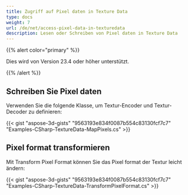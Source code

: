 ```yaml
---
title: Zugriff auf Pixel daten in Texture Data
type: docs
weight: 7
url: /de/net/access-pixel-data-in-texturedata
description: Lesen oder Schreiben von Pixel daten in Texture Data
---
```

{{% alert color="primary" %}}

Dies wird von Version 23.4 oder höher unterstützt.

{{% /alert %}}



##  **Schreiben Sie Pixel daten**

Verwenden Sie die folgende Klasse, um Textur-Encoder und Textur-Decoder zu definieren:


{{< gist "aspose-3d-gists" "9563193e834f0087b554c83130fcf7c7" "Examples-CSharp-TextureData-MapPixels.cs" >}}

##  **Pixel format transformieren**

Mit Transform Pixel Format können Sie das Pixel format der Textur leicht ändern:

{{< gist "aspose-3d-gists" "9563193e834f0087b554c83130fcf7c7" "Examples-CSharp-TextureData-TransformPixelFormat.cs" >}}
